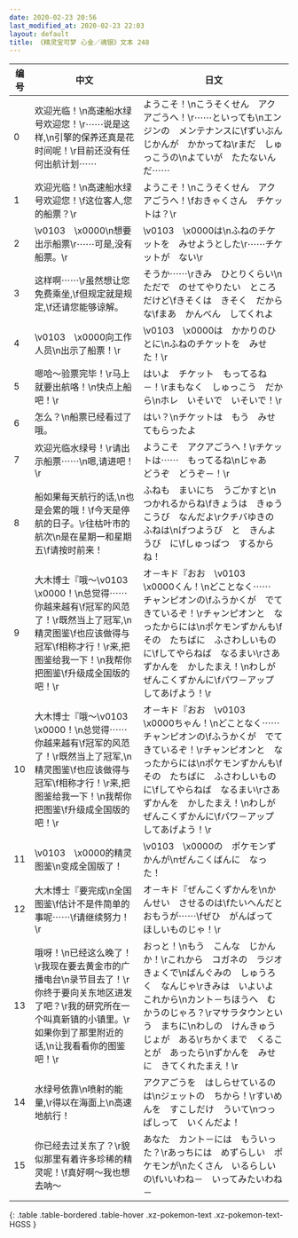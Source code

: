 ```yaml
---
date: 2020-02-23 20:56
last_modified_at: 2020-02-23 22:03
layout: default
title: 《精灵宝可梦 心金／魂银》文本 248
---
```

| 编号 | 中文 | 日文 |
| ---- | ---- | ---- |
| 0 | 欢迎光临！\n高速船水绿号欢迎您！\r⋯⋯说是这样,\n引擎的保养还真是花时间呢！\r目前还没有任何出航计划⋯⋯ | ようこそ！\nこうそくせん　アクアごうへ！\r⋯⋯といっても\nエンジンの　メンテナンスに\fずいぶん　じかんが　かかってね\rまだ　しゅっこうの\nよていが　たたないんだ⋯⋯ |
| 1 | 欢迎光临！\n高速船水绿号欢迎您！\f这位客人,您的船票？\r | ようこそ！\nこうそくせん　アクアごうへ！\fおきゃくさん　チケットは？\r |
| 2 | \v0103　\x0000\n想要出示船票\r⋯⋯可是,没有船票。\r | \v0103　\x0000は\nふねのチケットを　みせようとした\r⋯⋯チケットが　ない\r |
| 3 | 这样啊⋯⋯\r虽然想让您免费乘坐,\f但规定就是规定,\f还请您能够谅解。 | そうか⋯⋯\rきみ　ひとりくらい\nただで　のせてやりたい　ところだけど\fきそくは　きそく　だからな\fまあ　かんべん　してくれよ |
| 4 | \v0103　\x0000向工作人员\n出示了船票！\r | \v0103　\x0000は　かかりのひとに\nふねのチケットを　みせた！\r |
| 5 | 嗯哈～验票完毕！\r马上就要出航咯！\n快点上船吧！\r | はいよ　チケット　もってるね－！\rまもなく　しゅっこう　だから\nホレ　いそいで　いそいで！\r |
| 6 | 怎么？\n船票已经看过了哦。 | はい？\nチケットは　もう　みせてもらったよ |
| 7 | 欢迎光临水绿号！\r请出示船票⋯⋯\n嗯,请进吧！\r | ようこそ　アクアごうへ！\rチケットは⋯⋯　もってるね\nじゃあ　どうぞ　どうぞ－！\r |
| 8 | 船如果每天航行的话,\n也是会累的哦！\f今天是停航的日子。\r往枯叶市的航次\n是在星期一和星期五\f请按时前来！ | ふねも　まいにち　うごかすと\nつかれるからね\fきょうは　きゅうこうび　なんだよ\rクチバゆきの　ふねは\nげつようび　と　きんようび　に\fしゅっぱつ　するからね！ |
| 9 | 大木博士『哦～\v0103　\x0000！\n总觉得⋯⋯你越来越有\f冠军的风范了！\r既然当上了冠军,\n精灵图鉴\f也应该做得与冠军\f相称才行！\r来,把图鉴给我一下！\n我帮你把图鉴\f升级成全国版的吧！\r | オ－キド『おお　\v0103　\x0000くん！\nどことなく⋯⋯　チャンピオンの\fふうかくが　でてきているぞ！\rチャンピオンと　なったからには\nポケモンずかんも\fその　たちばに　ふさわしいものに\fしてやらねば　なるまい\rさあ　ずかんを　かしたまえ！\nわしが　ぜんこくずかんに\fパワ－アップ　してあげよう！\r |
| 10 | 大木博士『哦～\v0103　\x0000！\n总觉得⋯⋯你越来越有\f冠军的风范了！\r既然当上了冠军,\n精灵图鉴\f也应该做得与冠军\f相称才行！\r来,把图鉴给我一下！\n我帮你把图鉴\f升级成全国版的吧！\r | オ－キド『おお　\v0103　\x0000ちゃん！\nどことなく⋯⋯　チャンピオンの\fふうかくが　でてきているぞ！\rチャンピオンと　なったからには\nポケモンずかんも\fその　たちばに　ふさわしいものに\fしてやらねば　なるまい\rさあ　ずかんを　かしたまえ！\nわしが　ぜんこくずかんに\fパワ－アップ　してあげよう！\r |
| 11 | \v0103　\x0000的精灵图鉴\n变成全国版了！ | \v0103　\x0000の　ポケモンずかんが\nぜんこくばんに　なった！ |
| 12 | 大木博士『要完成\n全国图鉴\f估计不是件简单的事呢⋯⋯\f请继续努力！\r | オ－キド『ぜんこくずかんを\nかんせい　させるのは\fたいへんだと　おもうが⋯⋯\fぜひ　がんばって　ほしいものじゃ！\r |
| 13 | 哦呀！\n已经这么晚了！\r我现在要去黄金市的广播电台\n录节目去了！\r你终于要向关东地区进发了吧？\r我的研究所在一个叫真新镇的小镇里。\r如果你到了那里附近的话,\n让我看看你的图鉴吧！\r | おっと！\nもう　こんな　じかんか！\rこれから　コガネの　ラジオきょくで\nばんぐみの　しゅうろく　なんじゃ\rきみは　いよいよ　これから\nカント－ちほうへ　むかうのじゃろ？\rマサラタウンという　まちに\nわしの　けんきゅうじょが　ある\rちかくまで　くることが　あったら\nずかんを　みせに　きてくれたまえ！\r |
| 14 | 水绿号依靠\n喷射的能量,\r得以在海面上\n高速地航行！ | アクアごうを　はしらせているのは\nジェットの　ちから！\rすいめんを　すこしだけ　ういて\nつっぱしって　いくんだよ！ |
| 15 | 你已经去过关东了？\r貌似那里有着许多珍稀的精灵呢！\f真好啊～我也想去呐～ | あなた　カント－には　もういった？\rあっちには　めずらしい　ポケモンが\nたくさん　いるらしいの\fいいわね－　いってみたいわね－ |
{: .table .table-bordered .table-hover .xz-pokemon-text .xz-pokemon-text-HGSS }